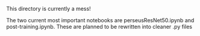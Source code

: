 This directory is currently a mess!

The two current most important notebooks are perseusResNet50.ipynb and post-training.ipynb.
These are planned to be rewritten into cleaner .py files
